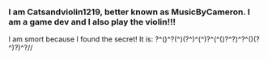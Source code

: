 ### I am Catsandviolin1219, better known as MusicByCameron. I am a game dev and I also play the violin!!!

I am smort because I found the secret! It is: ?^()^?(^)(?^)^(^)?^(^()?^?)^?^()(?^)?)^?//
